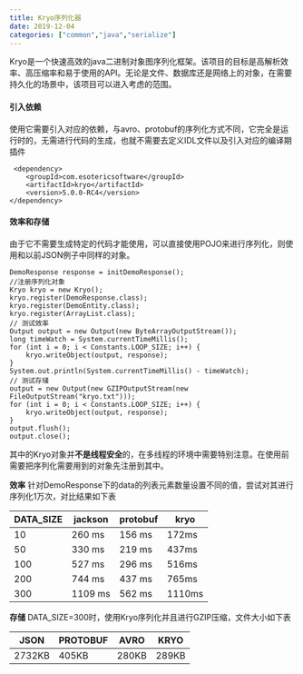 ```yaml
---
title: Kryo序列化器
date: 2019-12-04
categories: ["common","java","serialize"]
---
```


Kryo是一个快速高效的java二进制对象图序列化框架。该项目的目标是高解析效率、高压缩率和易于使用的API。无论是文件、数据库还是网络上的对象，在需要持久化的场景中，该项目可以进入考虑的范围。

<!--more-->

#### 引入依赖

使用它需要引入对应的依赖，与avro、protobuf的序列化方式不同，它完全是运行时的，无需进行代码的生成，也就不需要去定义IDL文件以及引入对应的编译期插件

```
 <dependency>
	<groupId>com.esotericsoftware</groupId>
	<artifactId>kryo</artifactId>
	<version>5.0.0-RC4</version>
</dependency>
```

#### 效率和存储

由于它不需要生成特定的代码才能使用，可以直接使用POJO来进行序列化，则使用和以前JSON例子中同样的对象。

```
DemoResponse response = initDemoResponse();
//注册序列化对象
Kryo kryo = new Kryo();
kryo.register(DemoResponse.class);
kryo.register(DemoEntity.class);
kryo.register(ArrayList.class);
// 测试效率
Output output = new Output(new ByteArrayOutputStream());
long timeWatch = System.currentTimeMillis();
for (int i = 0; i < Constants.LOOP_SIZE; i++) {
	kryo.writeObject(output, response);
}
System.out.println(System.currentTimeMillis() - timeWatch);
// 测试存储
output = new Output(new GZIPOutputStream(new FileOutputStream("kryo.txt")));
for (int i = 0; i < Constants.LOOP_SIZE; i++) {
	kryo.writeObject(output, response);
}
output.flush();
output.close();
```

其中的Kryo对象并**不是线程安全**的，在多线程的环境中需要特别注意。在使用前需要把序列化需要用到的对象先注册到其中。

**效率** 针对DemoResponse下的data的列表元素数量设置不同的值，尝试对其进行序列化1万次，对比结果如下表

| DATA_SIZE | jackson | protobuf | kryo   |
| --------- | ------- | -------- | ------ |
| 10        | 260 ms  | 156 ms   | 172ms  |
| 50        | 330 ms  | 219 ms   | 437ms  |
| 100       | 527 ms  | 296 ms   | 516ms  |
| 200       | 744 ms  | 437 ms   | 765ms  |
| 300       | 1109 ms | 562 ms   | 1110ms |

**存储** DATA_SIZE=300时，使用Kryo序列化并且进行GZIP压缩，文件大小如下表

| JSON   | PROTOBUF | AVRO  | KRYO  |
| ------ | -------- | ----- | ----- |
| 2732KB | 405KB    | 280KB | 289KB |

